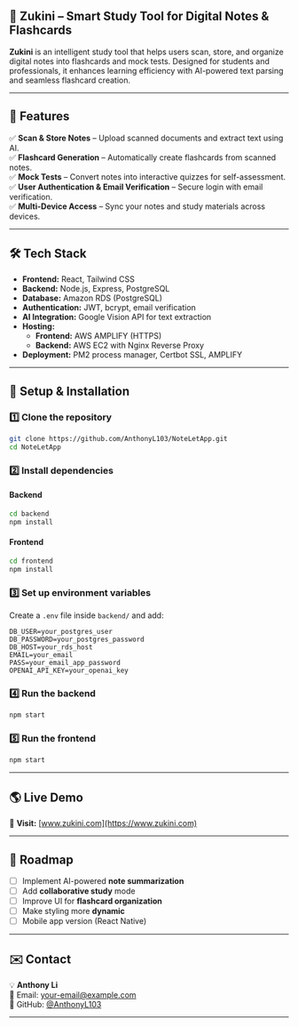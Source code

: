 ## 🌱 Zukini – Smart Study Tool for Digital Notes & Flashcards  
**Zukini** is an intelligent study tool that helps users scan, store, and organize digital notes into flashcards and mock tests. Designed for students and professionals, it enhances learning efficiency with AI-powered text parsing and seamless flashcard creation.

---

## 🚀 **Features**
✅ **Scan & Store Notes** – Upload scanned documents and extract text using AI.  
✅ **Flashcard Generation** – Automatically create flashcards from scanned notes.  
✅ **Mock Tests** – Convert notes into interactive quizzes for self-assessment.  
✅ **User Authentication & Email Verification** – Secure login with email verification.  
✅ **Multi-Device Access** – Sync your notes and study materials across devices.  

---

## 🛠️ **Tech Stack**
- **Frontend:** React, Tailwind CSS  
- **Backend:** Node.js, Express, PostgreSQL  
- **Database:** Amazon RDS (PostgreSQL)  
- **Authentication:** JWT, bcrypt, email verification  
- **AI Integration:** Google Vision API for text extraction  
- **Hosting:**  
  - **Frontend:** AWS AMPLIFY (HTTPS)  
  - **Backend:** AWS EC2 with Nginx Reverse Proxy  
- **Deployment:** PM2 process manager, Certbot SSL, AMPLIFY

---

## 🔧 **Setup & Installation**
### **1️⃣ Clone the repository**
```bash
git clone https://github.com/AnthonyL103/NoteLetApp.git
cd NoteLetApp
```

### **2️⃣ Install dependencies**
#### **Backend**
```bash
cd backend
npm install
```

#### **Frontend**
```bash
cd frontend
npm install
```

### **3️⃣ Set up environment variables**
Create a `.env` file inside `backend/` and add:
```
DB_USER=your_postgres_user
DB_PASSWORD=your_postgres_password
DB_HOST=your_rds_host
EMAIL=your_email
PASS=your_email_app_password
OPENAI_API_KEY=your_openai_key
```

### **4️⃣ Run the backend**
```bash
npm start
```

### **5️⃣ Run the frontend**
```bash
npm start
```

---

## 🌎 **Live Demo**
🚀 **Visit:** [www.zukini.com](https://www.zukini.com)

---

## 🎯 **Roadmap**
- [ ] Implement AI-powered **note summarization**  
- [ ] Add **collaborative study** mode  
- [ ] Improve UI for **flashcard organization**
- [ ] Make styling more **dynamic**
- [ ] Mobile app version (React Native)  

---

## ✉️ **Contact**
💡 **Anthony Li**  
📧 Email: [your-email@example.com](mailto:your-email@example.com)  
🔗 GitHub: [@AnthonyL103](https://github.com/AnthonyL103)  

---
